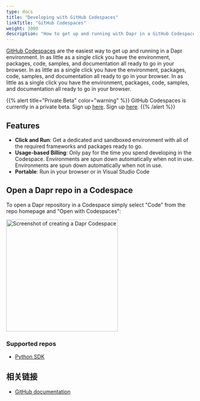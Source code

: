 ```yaml
---
type: docs
title: "Developing with GitHub Codespaces"
linkTitle: "GitHub Codespaces"
weight: 3000
description: "How to get up and running with Dapr in a GitHub Codespace"
---
```


[GitHub Codespaces](https://github.com/features/codespaces) are the easiest way to get up and running in a Dapr environment. In as little as a single click you have the environment, packages, code, samples, and documentation all ready to go in your browser. In as little as a single click you have the environment, packages, code, samples, and documentation all ready to go in your browser. In as little as a single click you have the environment, packages, code, samples, and documentation all ready to go in your browser.

{{% alert title="Private Beta" color="warning" %}}
GitHub Codespaces is currently in a private beta. Sign up [here](https://github.com/features/codespaces/signup). Sign up [here](https://github.com/features/codespaces/signup).
{{% /alert %}}

## Features

- **Click and Run**: Get a dedicated and sandboxed environment with all of the required frameworks and packages ready to go.
- **Usage-based Billing**: Only pay for the time you spend developing in the Codespace. Environments are spun down automatically when not in use. Environments are spun down automatically when not in use.
- **Portable**: Run in your browser or in Visual Studio Code

## Open a Dapr repo in a Codespace

To open a Dapr repository in a Codespace simply select "Code" from the repo homepage and "Open with Codespaces":

<img src="/images/codespaces-create.png" alt="Screenshot of creating a Dapr Codespace" width="300" />

### Supported repos

- [Python SDK](https://github.com/dapr/python-sdk)

## 相关链接
- [GitHub documentation](https://docs.github.com/en/github/developing-online-with-codespaces/about-codespaces)